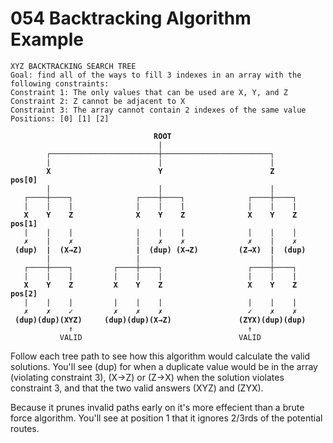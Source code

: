 # 054 Backtracking Algorithm Example

<pre><code>XYZ BACKTRACKING SEARCH TREE
Goal: find all of the ways to fill 3 indexes in an array with the following constraints:
Constraint 1: The only values that can be used are X, Y, and Z
Constraint 2: Z cannot be adjacent to X
Constraint 3: The array cannot contain 2 indexes of the same value
Positions: [0] [1] [2]

<strong>                                ROOT
</strong>                                 |
        ┌────────────────────────┼────────────────────────┐
        |                        |                        |
<strong>        X                        Y                        Z           pos[0]
</strong>        |                        |                        |
   ┌────┼────┐              ┌────┼────┐              ┌────┼────┐
   |    |    |              |    |    |              |    |    |
<strong>   X    Y    Z              X    Y    Z              X    Y    Z      pos[1]   
</strong>   |    |    |              |    |    |              |    |    |
   ✗    |    ✗              |    ✗    ✗              ✗    |    ✗
<strong> (dup)  |  (X→Z)            |  (dup) (X→Z)         (Z→X)  |  (dup)
</strong>        |                   |                             |    
   ┌────┼────┐         ┌────┼────┐                   ┌────┼────┐
   |    |    |         |    |    |                   |    |    |
<strong>   X    Y    Z         X    Y    Z                   X    Y    Z      pos[2]
</strong>   |    |    |         |    |    |                   |    |    |
   ✗    ✗    ✓         ✗    ✗    ✗                   ✓    ✗    ✗
<strong> (dup)(dup)(XYZ)     (dup)(dup)(X→Z)               (ZYX)(dup)(dup)
</strong>             ↑                                       ↑   
           VALID                                   VALID 
</code></pre>

Follow each tree path to see how this algorithm would calculate the valid solutions. You'll see (dup) for when a duplicate value would be in the array (violating constraint 3), (X→Z) or (Z→X) when the solution violates constraint 3, and that the two valid answers (XYZ) and (ZYX).

Because it prunes invalid paths early on it's more effecient than a brute force algorithm. You'll see at position 1 that it ignores 2/3rds of the potential routes.

